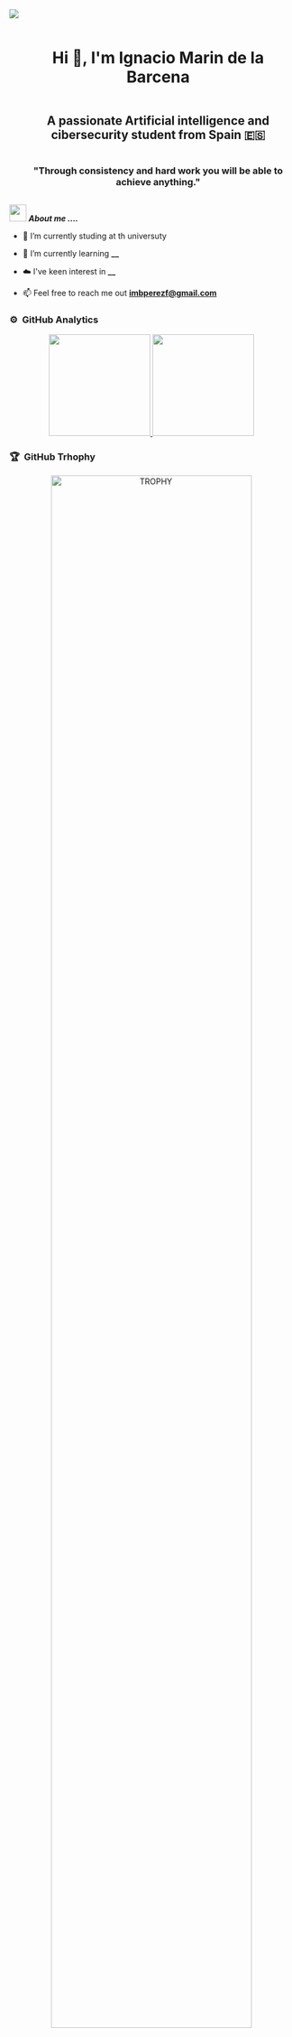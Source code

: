 <!--horizontal divider(gradiant)-->
<img src="https://user-images.githubusercontent.com/73097560/115834477-dbab4500-a447-11eb-908a-139a6edaec5c.gif">

<!--h1 without bottom border-->
<div id="user-content-toc">
  <ul align="center">
    <summary><h1 style="display: inline-block">Hi 👋, I'm Ignacio Marin de la Barcena</h1></summary>
    <h2 align="center">A passionate Artificial intelligence and cibersecurity student from Spain &#127466;&#127480</h2>
  </ul>
</div>

<!--h2 without bottom border-->
<div id="user-content-toc">
  <ul align="center">
    <summary><h3 style="display: inline-block">"Through consistency and hard work you will be able to achieve anything."</h3></summary>
  </ul>
</div>

<!--Intro start-->
<img src="https://media.giphy.com/media/iY8CRBdQXODJSCERIr/giphy.gif" width="30px">&nbsp;***About me ....***
- 🔭 I’m currently studing at th universuty

- 🌱 I’m currently learning **__**
- ☁️ I've keen interest in **__**

- 📫 Feel free to reach me out **imbperezf@gmail.com**

<!--Github analytics (start)-->
### ⚙️ &nbsp;GitHub Analytics

<p align="center">
<a href="https://github.com/AVS1508">
  <img height="180em" src="https://github-readme-stats-eight-theta.vercel.app/api?username=IgnacioMarinBarcena&show_icons=true&theme=dark&include_all_commits=true&count_private=true"/>
  <img height="180em" src="https://github-readme-stats-eight-theta.vercel.app/api/top-langs/?username=IgnacioMarinBarcena&layout=compact&langs_count=8&theme=dark"/>
</a>
</p>

<!--- trophy (start) -->
### 🏆 &nbsp;GitHub Trhophy

<div align=center>
  <a href="https://github.com/ryo-ma/github-profile-trophy" title="Go to Source">
      <img align="center" width=84% src="https://github-profile-trophy.vercel.app/?username=IgnacioMarinBarcena&theme=radical&row=1&column=7&margin-h=15&margin-w=5&no-bg=true" alt="TROPHY" />
    </a>
</div>

<!--Skills (start)-->
### 🛠 &nbsp;Skills
<p align="center">
  <a href="https://skillicons.dev">
    <img src="https://th.bing.com/th/id/OIP.BWugDHBz7qW9EOPZfSk7fgHaFx?pid=ImgDet&rs=1" alt="jupyter notebook" height="50"/>
    <img src="https://th.bing.com/th/id/R.98865e06d77faca32b3e118df119049e?rik=AU0%2bE0ROLAbnog&riu=http%3a%2f%2flogonoid.com%2fimages%2fintellij-idea-logo.png&ehk=CapqYnZAeX0cbsUWxFNWr913YwdQDC7OFt%2ftIAEb%2fBU%3d&risl=&pid=ImgRaw&r=0" alt="jetbrains" height="50"/>
    <img src="https://skillicons.dev/icons?i=py,cpp,noSql,mysql,mongodb,docker,css,html,js,vscode,discord,powershell,ubuntu,jetbrains&perline=14"/>
        
  </a>
</p>

<!-- Connect with me -->
<!--h2 without bottom border-->
<div id="user-content-toc">
  <ul>
    <summary><h2 style="display: inline-block">🤝Connect With Me</h2></summary>
  </ul>
</div>

<!--icons and links-->
<p align="center">
<a href="https://www.linkedin.com/in/ignacio-marín-de-la-bárcena-pérez/" target="blank"><img align="center" src="https://user-images.githubusercontent.com/88904952/234979284-68c11d7f-1acc-4f0c-ac78-044e1037d7b0.png" alt="linkedin" height="50" width="50" /></a>
<a href="https://github.com/IgnacioMarinBarcena/CV_INGLES/blob/2b6896e900ac8d3b283e962a6b1e28efe9f6c862/CV_Ignacio_Marin_Perez_ingles.pdf" target="_blank"><img align="center" src="https://th.bing.com/th/id/R.81d891919ad9d2d8321c508f8f6ca007?rik=vZh%2bhnOlD7gTnw&pid=ImgRaw&r=0" alt="cv" height="50" width="50"></a>
<a href="mailto:imbperezf@gmail.com" target="blank"><img align="center" src="https://seeklogo.com/images/G/gmail-new-2020-logo-32DBE11BB4-seeklogo.com.png" alt="imbper" height="30"/></a>
</p>

<!--horizontal divider(gradiant)-->
<img src="https://user-images.githubusercontent.com/73097560/115834477-dbab4500-a447-11eb-908a-139a6edaec5c.gif">

----------------------------------------------------------------------
Credits: [Ignacio Marín de la Bárcena](https://github.com/IgnacioMarinBarcena)

Last Edited on: 23/03/2024


